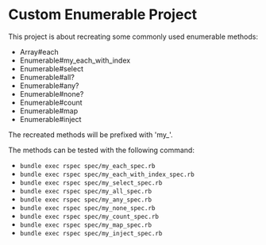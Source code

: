 # Custom Enumerable Project

This project is about recreating some commonly used enumerable methods:

- Array#each
- Enumerable#my_each_with_index
- Enumerable#select
- Enumerable#all?
- Enumerable#any?
- Enumerable#none?
- Enumerable#count
- Enumerable#map
- Enumerable#inject

The recreated methods will be prefixed with 'my_'.

The methods can be tested with the following command:
- `bundle exec rspec spec/my_each_spec.rb`
- `bundle exec rspec spec/my_each_with_index_spec.rb`
- `bundle exec rspec spec/my_select_spec.rb`
- `bundle exec rspec spec/my_all_spec.rb`
- `bundle exec rspec spec/my_any_spec.rb`
- `bundle exec rspec spec/my_none_spec.rb`
- `bundle exec rspec spec/my_count_spec.rb`
- `bundle exec rspec spec/my_map_spec.rb`
- `bundle exec rspec spec/my_inject_spec.rb`